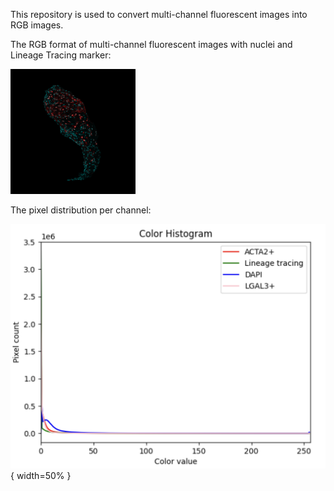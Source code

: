 This repository is used to convert multi-channel fluorescent images into RGB images.

The RGB format of multi-channel fluorescent images with nuclei and Lineage Tracing marker:

<img src="86632_17.png" alt="alt text" width="200" />

The pixel distribution per channel:

![](histogram.png){ width=50% }

